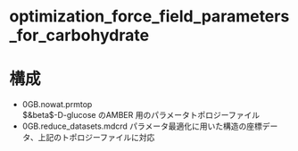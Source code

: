 # optimization_force_field_parameters_for_carbohydrate

# 構成
- 0GB.nowat.prmtop<br>
 $&beta$-D-glucose のAMBER 用のパラメータトポロジーファイル
- 0GB.reduce_datasets.mdcrd
 パラメータ最適化に用いた構造の座標データ、上記のトポロジーファイルに対応

